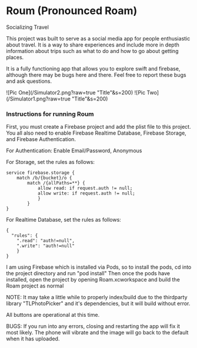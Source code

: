 # Roum (Pronounced Roam)
Socializing Travel

This project was built to serve as a social media app for people enthusiastic about travel. It is a way to share experiences and include more in depth information about trips such as what to do and how to go about getting places.

It is a fully functioning app that allows you to explore swift and firebase, although there may be bugs here and there. Feel free to report these bugs and ask questions.

![Pic One](/Simulator2.png?raw=true "Title"&s=200)
![Pic Two](/Simulator1.png?raw=true "Title"&s=200)


### Instructions for running Roum
First, you must create a Firebase project and add the plist file to this project.
You all also need to enable Firebase Realtime Database, Firebase Storage, and Firebase Authentication.

For Authentication: Enable Email/Password, Anonymous

For Storage, set the rules as follows:
```
service firebase.storage {
	match /b/{bucket}/o {
		match /{allPaths=**} {
			allow read: if request.auth != null;
			allow write: if request.auth != null;
			}
		}
}
```

For Realtime Database, set the rules as follows:
```
{
  "rules": {        
	".read": "auth!=null",
	".write": "auth!=null"
	}
}
```

I am using Firebase which is installed via Pods, so to install the pods, cd into the project directory and run "pod install"
Then once the pods have installed, open the project by opening Roam.xcworkspace and build the Roam project as normal

NOTE: It may take a little while to properly index/build due to the thirdparty library "TLPhotoPicker" and it's dependencies, but it will build without error.

All buttons are operational at this time.

BUGS: If you run into any errors, closing and restarting the app will fix it most likely. The phone will vibrate and the image will go back to the default when it has uploaded.
